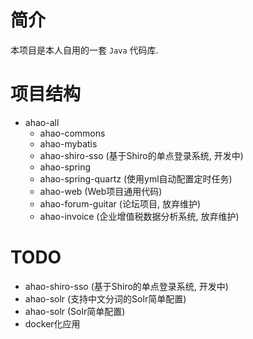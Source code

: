 # 简介
本项目是本人自用的一套 `Java` 代码库.

# 项目结构
- ahao-all
  - ahao-commons
  - ahao-mybatis
  - ahao-shiro-sso (基于Shiro的单点登录系统, 开发中)
  - ahao-spring
  - ahao-spring-quartz (使用yml自动配置定时任务)
  - ahao-web (Web项目通用代码)
  - ahao-forum-guitar (论坛项目, 放弃维护)
  - ahao-invoice (企业增值税数据分析系统, 放弃维护)
  
# TODO
- ahao-shiro-sso (基于Shiro的单点登录系统, 开发中)
- ahao-solr (支持中文分词的Solr简单配置)
- ahao-solr (Solr简单配置)
- docker化应用